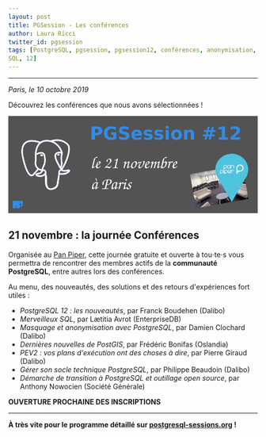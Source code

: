```yaml
---
layout: post
title: PGSession - Les conférences
author: Laura Ricci
twitter_id: pgsession
tags: [PostgreSQL, pgsession, pgsession12, conférences, anonymisation, migration, PEV2, PostgreSQL Anonymizer, PostGIS,
SQL, 12]
---
```


---

*Paris, le 10 octobre 2019*

Découvrez les conférences que nous avons sélectionnées !

<!--MORE-->

![journee_conferences.png](https://raw.githubusercontent.com/dalibo/blog/gh-pages/img/journee_conferences.png)

## 21 novembre : la journée Conférences

Organisée au [Pan Piper](https://www.pan-piper.com/), cette journée gratuite et ouverte à tou⋅te⋅s vous permettra de
rencontrer des membres actifs de la **communauté PostgreSQL**, entre autres lors des conférences.

Au menu, des nouveautés, des solutions et des retours d'expériences fort utiles :

   * *PostgreSQL 12 : les nouveautés*, par Franck Boudehen (Dalibo)
   * *Merveilleux SQL*, par Lætitia Avrot (EnterpriseDB)
   * *Masquage et anonymisation avec PostgreSQL*, par Damien Clochard (Dalibo)
   * *Dernières nouvelles de PostGIS*, par Frédéric Bonifas (Oslandia)
   * *PEV2 : vos plans d'exécution ont des choses à dire*, par Pierre Giraud (Dalibo)
   * *Gérer son socle technique PostgreSQL*, par Philippe Beaudoin (Dalibo)
   * *Démarche de transition à PostgreSQL et outillage open source*, par Anthony Nowocien (Société Générale)
   
   
**OUVERTURE PROCHAINE DES INSCRIPTIONS**


---------------------

**À très vite pour le programme détaillé sur [postgresql-sessions.org](https://dali.bo/2019_site_pgsessions) !**


 





